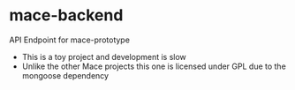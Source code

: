 # mace-backend
API Endpoint for mace-prototype

* This is a toy project and development is slow
* Unlike the other Mace projects this one is licensed under GPL due to the mongoose dependency
